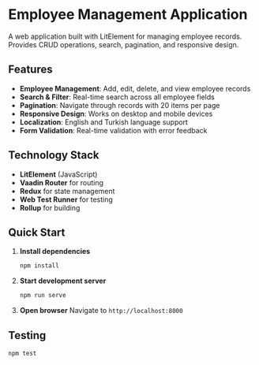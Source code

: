 # Employee Management Application

A web application built with LitElement for managing employee records. Provides CRUD operations, search, pagination, and responsive design.

## Features

- **Employee Management**: Add, edit, delete, and view employee records
- **Search & Filter**: Real-time search across all employee fields
- **Pagination**: Navigate through records with 20 items per page
- **Responsive Design**: Works on desktop and mobile devices
- **Localization**: English and Turkish language support
- **Form Validation**: Real-time validation with error feedback

## Technology Stack

- **LitElement** (JavaScript)
- **Vaadin Router** for routing
- **Redux** for state management
- **Web Test Runner** for testing
- **Rollup** for building

## Quick Start

1. **Install dependencies**

   ```bash
   npm install
   ```

2. **Start development server**

   ```bash
   npm run serve
   ```

3. **Open browser**
   Navigate to `http://localhost:8000`

## Testing

```bash
npm test
```
